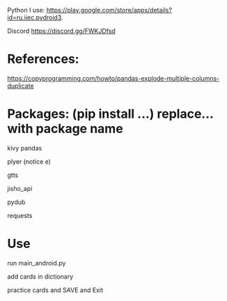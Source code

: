 Python I use: https://play.google.com/store/apps/details?id=ru.iiec.pydroid3. 

Discord https://discord.gg/FWKJDfsd

#  References:  

https://copyprogramming.com/howto/pandas-explode-multiple-columns-duplicate  

# Packages: (pip install ...) replace... with package name

kivy 
pandas 

plyer (notice e) 

gtts 

jisho_api 

pydub  

requests  

# Use 


run main_android.py  


add cards in dictionary 


practice cards and SAVE and Exit
